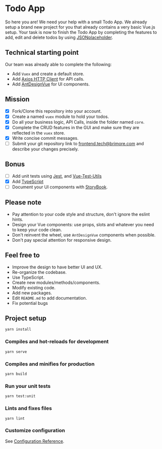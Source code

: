 # Todo App

So here you are! We need your help with a small Todo App. We already setup a brand new project for you that already contains a very basic Vue.js setup.
Your task is now to finish the Todo App by completing the features to add, edit and delete todos by using [JSONplaceholder](https://jsonplaceholder.typicode.com/).

## Technical starting point

Our team was already able to complete the following:

- Add `Vuex` and create a default store.
- Add [Axios HTTP Client](https://2x.antdv.com/docs/vue/introduce/) for API calls.
- Add [AntDesignVue](https://2x.antdv.com/docs/vue/introduce/) for UI components.

## Mission

- [x] Fork/Clone this repository into your account.
- [x] Create a named `vuex` module to hold your todos.
- [x] Do all your business logic, API Calls, inside the folder named `core`.
- [x] Complete the CRUD features in the GUI and make sure they are reflected in the `vuex` store.
- [x] Write concise commit messages.
- [ ] Submit your git repository link to frontend.tech@brimore.com and describe your changes precisely.

## Bonus

- [ ] Add unit tests using [Jest](https://jestjs.io/), and [Vue-Test-Utils](https://next.vue-test-utils.vuejs.org/)
- [x] Add [TypeScript](https://typescriptlang.org)
- [ ] Document your UI components with [StoryBook](https://storybook.js.org/docs/vue/writing-docs/introduction).

## Please note

- Pay attention to your code style and structure, don't ignore the eslint hints.
- Design your Vue components: use props, slots and whatever you need to keep your code clean.
- Don't reinvent the wheel, use `AntDesignVue` components when possible.
- Don't pay special attention for responsive design.

## Feel free to

- Improve the design to have better UI and UX.
- Re-organize the codebase.
- Use TypeScript.
- Create new modules/methods/components.
- Modify existing code.
- Add new packages.
- Edit `README.md` to add documentation.
- Fix potential bugs

## Project setup

```
yarn install
```

### Compiles and hot-reloads for development

```
yarn serve
```

### Compiles and minifies for production

```
yarn build
```

### Run your unit tests

```
yarn test:unit
```

### Lints and fixes files

```
yarn lint
```

### Customize configuration

See [Configuration Reference](https://cli.vuejs.org/config/).
